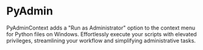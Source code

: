 # PyAdmin
PyAdminContext adds a "Run as Administrator" option to the context menu for Python files on Windows. Effortlessly execute your scripts with elevated privileges, streamlining your workflow and simplifying administrative tasks.
